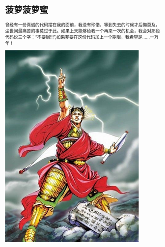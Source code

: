# 菠萝菠萝蜜

曾经有一份真诚的代码摆在我的面前，我没有珍惜，等到失去的时候才后悔莫及，尘世间最痛苦的事莫过于此。如果上天能够给我一个再来一次的机会，我会对那段代码说三个字：“不要崩!!!”,如果非要在这份代码加上一个期限，我希望是……一万年！ 

![](https://raw.githubusercontent.com/w446108264/boluoboluomi/master/output/show.jpg)

